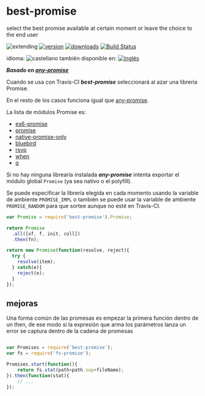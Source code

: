 <!-- multilang from README.md




NO MODIFIQUE ESTE ARCHIVO. FUE GENERADO AUTOMÁTICAMENTE POR multilang.js




-->
# best-promise
select the best promise available at certain moment or leave the choice to the end user


![extending](https://img.shields.io/badge/stability-extending-yellow.svg)
[![version](https://img.shields.io/npm/v/best-promise.svg)](https://npmjs.org/package/best-promise)
[![downloads](https://img.shields.io/npm/dm/best-promise.svg)](https://npmjs.org/package/best-promise)
[![Build Status](https://secure.travis-ci.org/emilioplatzer/best-promise.svg)](http://travis-ci.org/emilioplatzer/best-promise)

<!--multilang buttons-->

idioma: ![castellano](https://raw.githubusercontent.com/codenautas/multilang/master/img/lang-es.png)
también disponible en:
[![inglés](https://raw.githubusercontent.com/codenautas/multilang/master/img/lang-en.png)](README.md)


***Basado en [any-promise](npmjs.org/package/any-promise)***

Cuando se usa con Travis-CI ***best-promise*** seleccionará al azar una librería Promise. 

En el resto de los casos funciona igual que [any-promise](npmjs.org/package/any-promise).

La lista de módulos Promise es:


  - [es6-promise](https://github.com/jakearchibald/es6-promise)
  - [promise](https://github.com/then/promise)
  - [native-promise-only](https://github.com/getify/native-promise-only)
  - [bluebird](https://github.com/petkaantonov/bluebird)
  - [rsvp](https://github.com/tildeio/rsvp.js)
  - [when](https://github.com/cujojs/when)
  - [q](https://github.com/kriskowal/q)

  
Si no hay ninguna librearía instalada ***any-promise*** intenta exportar el módulo global `Promise` (ya sea nativo o el polyfill). 

Se puede especificar la librería elegida en cada momento usando la variable de ambiente `PROMISE_IMPL` 
o también se puede usar la variable de ambiente `PROMISE_RANDOM` para que sortee aunque no esté en Travis-CI.


```javascript
var Promise = require('best-promise').Promise;

return Promise
  .all([xf, f, init, coll])
  .then(fn);

return new Promise(function(resolve, reject){
  try {
    resolve(item);
  } catch(e){
    reject(e);
  }
});

```


## mejoras

  
Una forma común de las promesas es empezar la primera función dentro de un then,
de ese modo si la expresión que arma los parámetros lanza un error 
se captura dentro de la cadena de promesas


```js

var Promises = require('best-promise');
var fs = require('fs-promise');

Promises.start(function(){
    return fs.stat(path+path.sep+fileName);
}).then(function(stat){
    // ...
});

```
